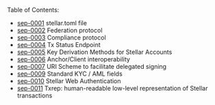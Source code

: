 
Table of Contents:
- [sep-0001](https://github.com/stellar/stellar-protocol/blob/master/ecosystem/sep-0001.md) stellar.toml file
- [sep-0002](https://github.com/stellar/stellar-protocol/blob/master/ecosystem/sep-0002.md) Federation protocol
- [sep-0003](https://github.com/stellar/stellar-protocol/blob/master/ecosystem/sep-0003.md) Compliance protocol
- [sep-0004](https://github.com/stellar/stellar-protocol/blob/master/ecosystem/sep-0004.md) Tx Status Endpoint
- [sep-0005](https://github.com/stellar/stellar-protocol/blob/master/ecosystem/sep-0005.md) Key Derivation Methods for Stellar Accounts
- [sep-0006](https://github.com/stellar/stellar-protocol/blob/master/ecosystem/sep-0006.md) Anchor/Client interoperability
- [sep-0007](https://github.com/stellar/stellar-protocol/blob/master/ecosystem/sep-0007.md) URI Scheme to facilitate delegated signing
- [sep-0009](https://github.com/stellar/stellar-protocol/blob/master/ecosystem/sep-0009.md) Standard KYC / AML fields
- [sep-0010](https://github.com/stellar/stellar-protocol/blob/master/ecosystem/sep-0010.md) Stellar Web Authentication
- [sep-0011](https://github.com/stellar/stellar-protocol/blob/master/ecosystem/sep-0011.md) Txrep: human-readable low-level representation of Stellar transactions
